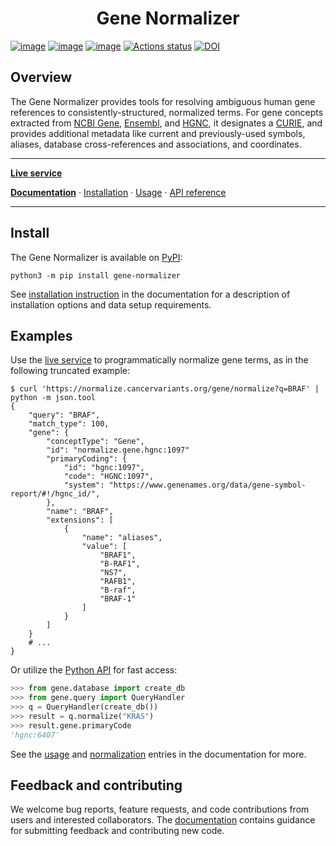 <h1 align="center">
Gene Normalizer
</h1>

[![image](https://img.shields.io/pypi/v/gene-normalizer.svg)](https://pypi.python.org/pypi/gene-normalizer) [![image](https://img.shields.io/pypi/l/gene-normalizer.svg)](https://pypi.python.org/pypi/gene-normalizer) [![image](https://img.shields.io/pypi/pyversions/gene-normalizer.svg)](https://pypi.python.org/pypi/gene-normalizer) [![Actions status](https://github.com/cancervariants/gene-normalization/actions/workflows/checks.yaml/badge.svg)](https://github.com/cancervariants/gene-normalization/actions/workflows/checks.yaml) [![DOI](https://zenodo.org/badge/309797998.svg)](https://zenodo.org/badge/latestdoi/309797998)

## Overview
<!-- description -->
The Gene Normalizer provides tools for resolving ambiguous human gene references to consistently-structured, normalized terms. For gene concepts extracted from [NCBI Gene](https://www.ncbi.nlm.nih.gov/gene/), [Ensembl](https://useast.ensembl.org/index.html), and [HGNC](https://www.genenames.org/), it designates a [CURIE](https://en.wikipedia.org/wiki/CURIE), and provides additional metadata like current and previously-used symbols, aliases, database cross-references and associations, and coordinates.
<!-- /description -->
---

**[Live service](https://normalize.cancervariants.org/gene)**

**[Documentation](https://gene-normalizer.readthedocs.io/latest/)** · [Installation](https://gene-normalizer.readthedocs.io/latest/install.html) · [Usage](https://gene-normalizer.readthedocs.io/latest/usage.html) · [API reference](https://gene-normalizer.readthedocs.io/latest/api/index.html)

---

## Install

The Gene Normalizer is available on [PyPI](https://pypi.org/project/gene-normalizer/):

```shell
python3 -m pip install gene-normalizer
```

See [installation instruction](https://gene-normalizer.readthedocs.io/latest/install.html) in the documentation for a description of installation options and data setup requirements.

## Examples

Use the [live service](https://normalize.cancervariants.org/gene) to programmatically normalize gene terms, as in the following truncated example:

```shell
$ curl 'https://normalize.cancervariants.org/gene/normalize?q=BRAF' | python -m json.tool
{
    "query": "BRAF",
    "match_type": 100,
    "gene": {
        "conceptType": "Gene",
        "id": "normalize.gene.hgnc:1097"
        "primaryCoding": {
            "id": "hgnc:1097",
            "code": "HGNC:1097",
            "system": "https://www.genenames.org/data/gene-symbol-report/#!/hgnc_id/",
        },
        "name": "BRAF",
        "extensions": [
            {
                "name": "aliases",
                "value": [
                    "BRAF1",
                    "B-RAF1",
                    "NS7",
                    "RAFB1",
                    "B-raf",
                    "BRAF-1"
                ]
            }
        ]
    }
    # ...
}
```

Or utilize the [Python API](https://gene-normalizer.readthedocs.io/latest/api/query_api.html) for fast access:

```python
>>> from gene.database import create_db
>>> from gene.query import QueryHandler
>>> q = QueryHandler(create_db())
>>> result = q.normalize("KRAS")
>>> result.gene.primaryCode
'hgnc:6407'
```

See the [usage](https://gene-normalizer.readthedocs.io/latest/usage.html) and [normalization](https://gene-normalizer.readthedocs.io/latest/normalizing_data/normalization.html) entries in the documentation for more.

## Feedback and contributing

We welcome bug reports, feature requests, and code contributions from users and interested collaborators. The [documentation](https://gene-normalizer.readthedocs.io/latest/contributing.html) contains guidance for submitting feedback and contributing new code.
